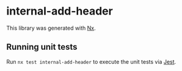 # internal-add-header

This library was generated with [Nx](https://nx.dev).

## Running unit tests

Run `nx test internal-add-header` to execute the unit tests via [Jest](https://jestjs.io).
